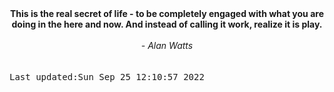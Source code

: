 
<div align="center"><b><span>This is the real secret of life - to be completely engaged with what you are doing in the here and now. And instead of calling it work, realize it is play.</span></b><br><br><i> - Alan Watts</i></div>
<br><br><kbd>Last updated:Sun Sep 25 12:10:57 2022</kbd>
